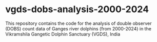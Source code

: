 # vgds-dobs-analysis-2000-2024
This repository contains the code for the analysis of double observer (DOBS) count data of Ganges river dolphins (from 2000-2024) in the Vikramshila Gangetic Dolphin Sanctuary (VGDS), India

